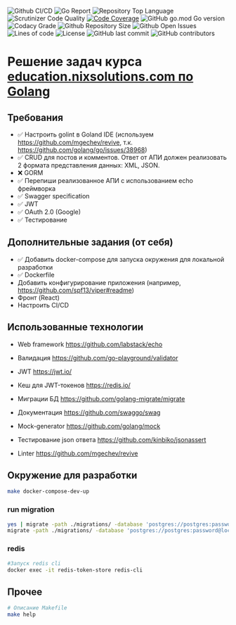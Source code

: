 ![Github CI/CD](https://img.shields.io/github/workflow/status/asavt7/nixedu-backend/Go)
![Go Report](https://goreportcard.com/badge/github.com/asavt7/nixedu-backend)
![Repository Top Language](https://img.shields.io/github/languages/top/asavt7/nixedu-backend)
![Scrutinizer Code Quality](https://scrutinizer-ci.com/g/asavt7/nixedu-backend/badges/quality-score.png?b=master)
[![Code Coverage](https://scrutinizer-ci.com/g/asavt7/nixedu-backend/badges/coverage.png?b=master)](https://scrutinizer-ci.com/g/asavt7/nixedu-backend/?branch=master)
![GitHub go.mod Go version](https://img.shields.io/github/go-mod/go-version/asavt7/nixedu-backend)
![Codacy Grade](https://img.shields.io/codacy/grade/c9467ed47e064b1981e53862d0286d65)
![Github Repository Size](https://img.shields.io/github/repo-size/asavt7/nixedu-backend)
![Github Open Issues](https://img.shields.io/github/issues/asavt7/nixedu-backend)
![Lines of code](https://img.shields.io/tokei/lines/github/asavt7/nixedu-backend)
![License](https://img.shields.io/badge/license-MIT-green)
![GitHub last commit](https://img.shields.io/github/last-commit/asavt7/nixedu-backend)
![GitHub contributors](https://img.shields.io/github/contributors/asavt7/nixedu-backend)


# Решение задач курса [education.nixsolutions.com по Golang](https://education.nixsolutions.com/course/view.php?id=12)

## Требования

- ✅ Настроить golint в Goland IDE (используем https://github.com/mgechev/revive,
  т.к. https://github.com/golang/go/issues/38968)
- ✅ CRUD для постов и комментов. Ответ от АПИ должен реализовать 2 формата представления данных: XML, JSON.
- ❌ GORM
- ✅ Перепиши реализованное АПИ с использованием echo фреймворка
- ✅ Swagger specification
- ✅ JWT
- ✅ OAuth 2.0 (Google)
- ✅ Тестирование

## Дополнительные задания (от себя)
- ✅ Добавить docker-compose для запуска окружения для локальной разработки
- ✅ Dockerfile
- Добавить конфигурирование приложения (например, https://github.com/spf13/viper#readme)
- Фронт (React)
- Настроить CI/CD

## Использованные технологии

- Web framework https://github.com/labstack/echo
- Валидация https://github.com/go-playground/validator

- JWT https://jwt.io/
- Кеш для JWT-токенов https://redis.io/

- Миграции БД https://github.com/golang-migrate/migrate

- Документация https://github.com/swaggo/swag

- Mock-generator https://github.com/golang/mock
- Тестирование json ответа https://github.com/kinbiko/jsonassert

- Linter https://github.com/mgechev/revive


## Окружение для разработки

```bash
make docker-compose-dev-up
```

### run migration

```bash
yes | migrate -path ./migrations/ -database 'postgres://postgres:password@localhost:5432/postgres?sslmode=disable' down
migrate -path ./migrations/ -database 'postgres://postgres:password@localhost:5432/postgres?sslmode=disable' up
```

### redis

```bash
#Запуск redis cli
docker exec -it redis-token-store redis-cli
```

## Прочее

```bash
# Описание Makefile
make help
```